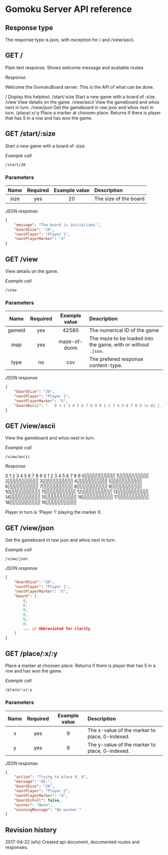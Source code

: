 Gomoku Server API reference
==================================


Response type
----------------------------------

The response type is json, with exception for / and /view/ascii.



GET /
----------------------------------

Plain text response. Shows welcome message and available routes.

*Response.*

Welcome the GomokuBoard server. This is the API of what can be done.

 /             Display this helptext.
 /start/:size  Start a new game with a board of :size.
 /view         View details on the game.
 /view/ascii   View the gameboard and whos next in turn.
 /view/json    Get the gameboard in raw json and whos next in turn.
 /place/:x/:y  Place a marker at choosen place. Returns if there is player that has 5 in a row and has won the game.



GET /start/:size
----------------------------------

Start a new game with a board of :size.

*Example call*

```
/start/20
```



### Parameters

| Name   | Required | Example value | Description |
|:------:|:--------:|:-------------:|:------------|
| size   | yes      | 20            | The size of the board |

*JSON response.*

```json
{
    "message": "The board is initialized.",
    "boardSize": "20",
    "nextPlayer": "Player 1",
    "nextPlayerMarker": "X"
}
```



GET /view
----------------------------------

View details on the game.

*Example call*

```
/view
```



### Parameters

| Name   | Required | Example value | Description |
|:------:|:--------:|:-------------:|:------------|
| gameid | yes      | 42580         | The numerical ID of the game |
| map    | yes      | maze-of-doom  | The maze to be loaded into the game, with or without `.json`.|
| type   | no       | csv           | The prefered response content-type. |

*JSON response*

```json
{
    "boardSize": "20",
    "nextPlayer": "Player 1",
    "nextPlayerMarker": "X",
    "boardAscii": "   0 1 2 3 4 5 6 7 8 9 0 1 2 3 4 5 6 7 8 9 \n 0|_|_|_|_|_|_|_|_|_|_|_|_|_|_|_|_|_|_|_|_|\n 1|_|_|_|_|_|_|_|_|_|_|_|_|_|_|_|_|_|_|_|_|\n 2|_|_|_|_|_|_|_|_|_|_|_|_|_|_|_|_|_|_|_|_|\n 3|_|_|_|_|_|_|_|_|_|_|_|_|_|_|_|_|_|_|_|_|\n 4|_|_|_|_|_|_|_|_|_|_|_|_|_|_|_|_|_|_|_|_|\n 5|_|_|_|_|_|_|_|_|_|_|_|_|_|_|_|_|_|_|_|_|\n 6|_|_|_|_|_|_|_|_|_|_|_|_|_|_|_|_|_|_|_|_|\n 7|_|_|_|_|_|_|_|_|_|_|_|_|_|_|_|_|_|_|_|_|\n 8|_|_|_|_|_|_|_|_|_|_|_|_|_|_|_|_|_|_|_|_|\n 9|_|_|_|_|_|_|_|_|_|_|_|_|_|_|_|_|_|_|_|_|\n10|_|_|_|_|_|_|_|_|_|_|_|_|_|_|_|_|_|_|_|_|\n11|_|_|_|_|_|_|_|_|_|_|_|_|_|_|_|_|_|_|_|_|\n12|_|_|_|_|_|_|_|_|_|_|_|_|_|_|_|_|_|_|_|_|\n13|_|_|_|_|_|_|_|_|_|_|_|_|_|_|_|_|_|_|_|_|\n14|_|_|_|_|_|_|_|_|_|_|_|_|_|_|_|_|_|_|_|_|\n15|_|_|_|_|_|_|_|_|_|_|_|_|_|_|_|_|_|_|_|_|\n16|_|_|_|_|_|_|_|_|_|_|_|_|_|_|_|_|_|_|_|_|\n17|_|_|_|_|_|_|_|_|_|_|_|_|_|_|_|_|_|_|_|_|\n18|_|_|_|_|_|_|_|_|_|_|_|_|_|_|_|_|_|_|_|_|\n19|_|_|_|_|_|_|_|_|_|_|_|_|_|_|_|_|_|_|_|_|\n"
}
```



GET /view/ascii
----------------------------------

View the gameboard and whos next in turn.

*Example call*

```
/view/ascii
```



*Response*

0 1 2 3 4 5 6 7 8 9 0 1 2 3 4 5 6 7 8 9
0|_|_|_|_|_|_|_|_|_|_|_|_|_|_|_|_|_|_|_|_|
1|_|_|_|_|_|_|_|_|_|_|_|_|_|_|_|_|_|_|_|_|
2|_|_|_|_|_|_|_|_|_|_|_|_|_|_|_|_|_|_|_|_|
3|_|_|_|_|_|_|_|_|_|_|_|_|_|_|_|_|_|_|_|_|
4|_|_|_|_|_|_|_|_|_|_|_|_|_|_|_|_|_|_|_|_|
5|_|_|_|_|_|_|_|_|_|_|_|_|_|_|_|_|_|_|_|_|
6|_|_|_|_|_|_|_|_|_|_|_|_|_|_|_|_|_|_|_|_|
7|_|_|_|_|_|_|_|_|_|_|_|_|_|_|_|_|_|_|_|_|
8|_|_|_|_|_|_|_|_|_|_|_|_|_|_|_|_|_|_|_|_|
9|_|_|_|_|_|_|_|_|_|_|_|_|_|_|_|_|_|_|_|_|
10|_|_|_|_|_|_|_|_|_|_|_|_|_|_|_|_|_|_|_|_|
11|_|_|_|_|_|_|_|_|_|_|_|_|_|_|_|_|_|_|_|_|
12|_|_|_|_|_|_|_|_|_|_|_|_|_|_|_|_|_|_|_|_|
13|_|_|_|_|_|_|_|_|_|_|_|_|_|_|_|_|_|_|_|_|
14|_|_|_|_|_|_|_|_|_|_|_|_|_|_|_|_|_|_|_|_|
15|_|_|_|_|_|_|_|_|_|_|_|_|_|_|_|_|_|_|_|_|
16|_|_|_|_|_|_|_|_|_|_|_|_|_|_|_|_|_|_|_|_|
17|_|_|_|_|_|_|_|_|_|_|_|_|_|_|_|_|_|_|_|_|
18|_|_|_|_|_|_|_|_|_|_|_|_|_|_|_|_|_|_|_|_|
19|_|_|_|_|_|_|_|_|_|_|_|_|_|_|_|_|_|_|_|_|

Player in turn is 'Player 1' playing the marker X.



GET /view/json
----------------------------------

Get the gameboard in raw json and whos next in turn.

*Example call*

```
/view/json
```



*JSON response*

```json
{
    "boardSize": "20",
    "nextPlayer": "Player 1",
    "nextPlayerMarker": "X",
    "board": [
        0,
        0,
        0,
        0,
        0,
        0,
        ... // Abbreviated for clarity
    ]
}
```



GET /place/:x/:y
----------------------------------

Place a marker at choosen place. Returns if there is player that has 5 in a row and has won the game.

*Example call*

```
/place/:x/:y
```



### Parameters

| Name      | Required | Example value | Description |
|:---------:|:--------:|:-------------:|:------------|
| x         | yes      | 9             | The x-value of the marker to place, 0-indexed. |
| y         | yes      | 9             | The y-value of the marker to place, 0-indexed. |



*JSON response.*

```json
{
    "action": "Trying to place 9, 9",
    "message": "Ok.",
    "boardSize": "20",
    "nextPlayer": "Player 2",
    "nextPlayerMarker": "O",
    "boardIsFull": false,
    "winner": "None",
    "winningMessage": "No winner."
}
```



Revision history
------------------------------
2017-04-22 (efo) Created api document, documented routes and responses.
